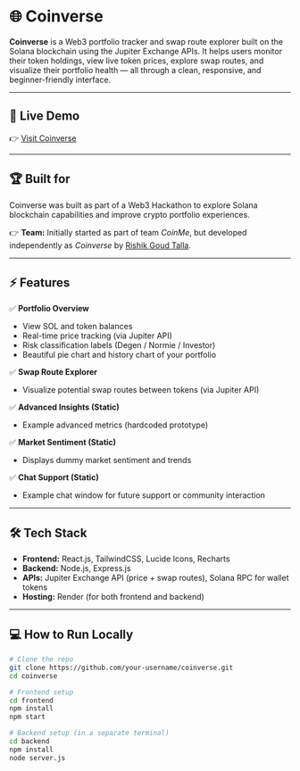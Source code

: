 # 🌐 Coinverse

**Coinverse** is a Web3 portfolio tracker and swap route explorer built on the Solana blockchain using the Jupiter Exchange APIs. It helps users monitor their token holdings, view live token prices, explore swap routes, and visualize their portfolio health — all through a clean, responsive, and beginner-friendly interface.

---

## 🚀 Live Demo

👉 [Visit Coinverse](https://coinverse-fwor.onrender.com/)

---

## 🏆 Built for

Coinverse was built as part of a Web3 Hackathon to explore Solana blockchain capabilities and improve crypto portfolio experiences.  

👉 **Team:** Initially started as part of team *CoinMe*, but developed independently as *Coinverse* by [Rishik Goud Talla](#author).

---

## ⚡ Features

✅ **Portfolio Overview**  
- View SOL and token balances  
- Real-time price tracking (via Jupiter API)  
- Risk classification labels (Degen / Normie / Investor)  
- Beautiful pie chart and history chart of your portfolio  

✅ **Swap Route Explorer**  
- Visualize potential swap routes between tokens (via Jupiter API)  

✅ **Advanced Insights (Static)**  
- Example advanced metrics (hardcoded prototype)  

✅ **Market Sentiment (Static)**  
- Displays dummy market sentiment and trends  

✅ **Chat Support (Static)**  
- Example chat window for future support or community interaction  

---

## 🛠 Tech Stack

- **Frontend:** React.js, TailwindCSS, Lucide Icons, Recharts  
- **Backend:** Node.js, Express.js  
- **APIs:** Jupiter Exchange API (price + swap routes), Solana RPC for wallet tokens  
- **Hosting:** Render (for both frontend and backend)

---

## 💻 How to Run Locally

```bash
# Clone the repo
git clone https://github.com/your-username/coinverse.git
cd coinverse

# Frontend setup
cd frontend
npm install
npm start

# Backend setup (in a separate terminal)
cd backend
npm install
node server.js
